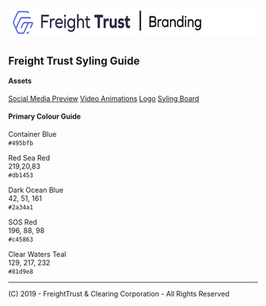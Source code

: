 # <img src="header.png" alt="Freight Trust Branding" height="60px">


## Freight Trust Syling Guide

#### Assets

[Social Media Preview](https://github.com/freight-chain/brand/tree/master/boards)
[Video Animations](https://github.com/freight-chain/brand/tree/master/video)
[Logo](https://github.com/freight-chain/brand/tree/master/logo)
[Syling Board](https://github.com/freight-chain/brand/blob/master/overview.png)

#### Primary Colour Guide

Container Blue <br>
`#495bfb` <br>

Red Sea Red <br>
219,20,83 <br>
`#db1453` <br>

Dark Ocean Blue <br>
42, 51, 161 <br> 
`#2a34a1` <br>

SOS Red <br>
196, 88, 98 <br>
`#c45863` <br>

Clear Waters Teal <br>
129, 217, 232 <br>
`#81d9e8` <br>

---
(C) 2019 - FreightTrust & Clearing Corporation - All Rights Reserved

